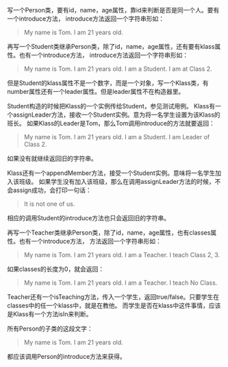 写一个Person类，要有id，name，age属性，靠id来判断是否是同一个人。要有一个introduce方法，
introduce方法返回一个字符串形如：

>My name is Tom. I am 21 years old.

再写一个Student类继承Person类，除了id，name，age属性，还有要有klass属性。也有一个introduce方法，
introduce方法返回一个字符串形如：

>My name is Tom. I am 21 years old. I am a Student. I am at Class 2.

但是Student的klass属性不是一个数字，而是一个对象，写一个Klass类，有number属性还有一个leader属性。但是leader属性不在构造器里。

Student构造的时候把Klass的一个实例传给Student，参见测试用例。
Klass有一个assignLeader方法，接收一个Student实例。意为将一名学生设置为该Klass的班长。
如果Klass的Leader是Tom，那么Tom调用introduce的方法就要返回：

>My name is Tom. I am 21 years old. I am a Student. I am Leader of Class 2.

如果没有就继续返回旧的字符串。

Klass还有一个appendMember方法，接受一个Student实例。意味将一名学生加入该班级。
如果学生没有加入该班级，那么在调用assignLeader方法的时候，不会assign成功，会打印一句话：

>It is not one of us.

相应的调用Student的introduce方法也只会返回旧的字符串。

再写一个Teacher类继承Person类，除了id，name，age属性，也有classes属性。也有一个introduce方法，
 方法返回一个字符串形如：

>My name is Tom. I am 21 years old. I am a Teacher. I teach Class 2, 3.

如果classes的长度为0，就会返回：

>My name is Tom. I am 21 years old. I am a Teacher. I teach No Class.

Teacher还有一个isTeaching方法，传入一个学生，返回true/false。只要学生在classes中的任一个klass中，就是在教他。
而学生是否在klass中这件事情，应该是Klass有一个方法isIn来判断。

所有Person的子类的这段文字：

>My name is Tom. I am 21 years old.

都应该调用Person的introduce方法来获得。